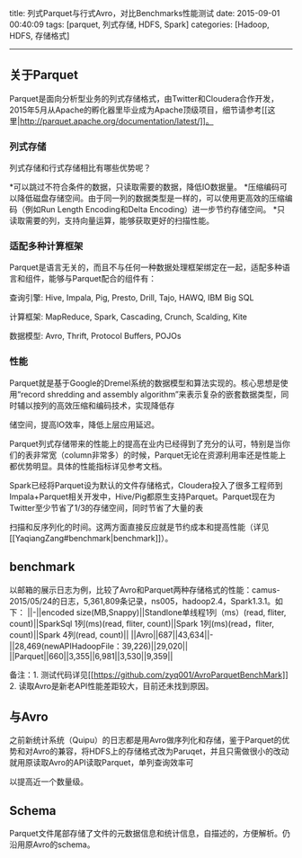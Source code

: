 title: 列式Parquet与行式Avro，对比Benchmarks性能测试
date: 2015-09-01 00:40:09
tags: [parquet, 列式存储, HDFS, Spark]
categories: [Hadoop, HDFS, 存储格式] 

---

## 关于Parquet
Parquet是面向分析型业务的列式存储格式，由Twitter和Cloudera合作开发，2015年5月从Apache的孵化器里毕业成为Apache顶级项目，细节请参考[[这里|http://parquet.apache.org/documentation/latest/]]。

### 列式存储
<!-- more -->

列式存储和行式存储相比有哪些优势呢？

  *可以跳过不符合条件的数据，只读取需要的数据，降低IO数据量。
  *压缩编码可以降低磁盘存储空间。由于同一列的数据类型是一样的，可以使用更高效的压缩编码（例如Run Length Encoding和Delta Encoding）进一步节约存储空间。
  *只读取需要的列，支持向量运算，能够获取更好的扫描性能。

### 适配多种计算框架

Parquet是语言无关的，而且不与任何一种数据处理框架绑定在一起，适配多种语言和组件，能够与Parquet配合的组件有：

查询引擎: Hive, Impala, Pig, Presto, Drill, Tajo, HAWQ, IBM Big SQL

计算框架: MapReduce, Spark, Cascading, Crunch, Scalding, Kite

数据模型: Avro, Thrift, Protocol Buffers, POJOs

### 性能

Parquet就是基于Google的Dremel系统的数据模型和算法实现的。核心思想是使用“record shredding and assembly algorithm”来表示复杂的嵌套数据类型，同时辅以按列的高效压缩和编码技术，实现降低存

储空间，提高IO效率，降低上层应用延迟。

Parquet列式存储带来的性能上的提高在业内已经得到了充分的认可，特别是当你们的表非常宽（column非常多）的时候，Parquet无论在资源利用率还是性能上都优势明显。具体的性能指标详见参考文档。

Spark已经将Parquet设为默认的文件存储格式，Cloudera投入了很多工程师到Impala+Parquet相关开发中，Hive/Pig都原生支持Parquet。Parquet现在为Twitter至少节省了1/3的存储空间，同时节省了大量的表

扫描和反序列化的时间。这两方面直接反应就是节约成本和提高性能（详见[[YaqiangZang#benchmark|benchmark]]）。

## benchmark 
以邮箱的展示日志为例，比较了Avro和Parquet两种存储格式的性能：camus-2015/05/24的日志，5,361,809条记录，ns005，hadoop2.4，Spark1.3.1。如下：
||-||encoded size(MB,Snappy)||Standlone单线程1列（ms）(read, fliter, count)||SparkSql 1列(ms)(read, fliter, count)||Spark 1列(ms)(read，fliter, count)||Spark 4列(read, count)||
||Avro||687||43,634||-||28,469(newAPIHadoopFile：39,226)||29,020||
||Parquet||660||3,355||6,981||3,530||9,359||

备注：1. 测试代码详见[[https://github.com/zyq001/AvroParquetBenchMark]]   2. 读取Avro是新老API性能差距较大，目前还未找到原因。

## 与Avro 

之前新统计系统（Quipu）的日志都是用Avro做序列化和存储，鉴于Parquet的优势和对Avro的兼容，将HDFS上的存储格式改为Paruqet，并且只需做很小的改动就用原读取Avro的API读取Parquet，单列查询效率可

以提高近一个数量级。



## Schema
Parquet文件尾部存储了文件的元数据信息和统计信息，自描述的，方便解析。仍沿用原Avro的schema。

